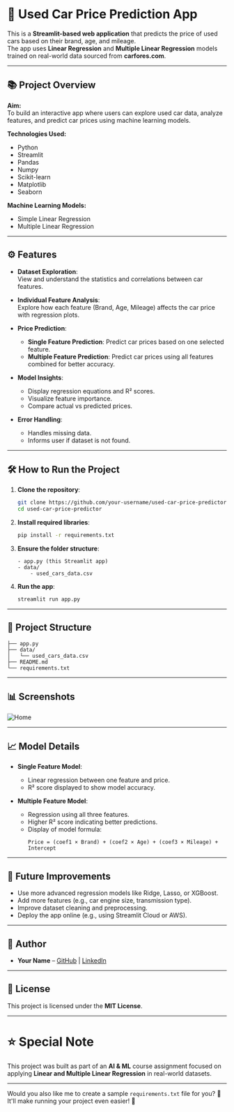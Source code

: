 

# 🚗 Used Car Price Prediction App

This is a **Streamlit-based web application** that predicts the price of used cars based on their brand, age, and mileage.  
The app uses **Linear Regression** and **Multiple Linear Regression** models trained on real-world data sourced from **carfores.com**.

---

## 📚 Project Overview

**Aim:**  
To build an interactive app where users can explore used car data, analyze features, and predict car prices using machine learning models.

**Technologies Used:**
- Python
- Streamlit
- Pandas
- Numpy
- Scikit-learn
- Matplotlib
- Seaborn

**Machine Learning Models:**
- Simple Linear Regression
- Multiple Linear Regression

---

## ⚙️ Features

- **Dataset Exploration**:  
  View and understand the statistics and correlations between car features.
  
- **Individual Feature Analysis**:  
  Explore how each feature (Brand, Age, Mileage) affects the car price with regression plots.

- **Price Prediction**:
  - **Single Feature Prediction**: Predict car prices based on one selected feature.
  - **Multiple Feature Prediction**: Predict car prices using all features combined for better accuracy.

- **Model Insights**:
  - Display regression equations and R² scores.
  - Visualize feature importance.
  - Compare actual vs predicted prices.

- **Error Handling**:
  - Handles missing data.
  - Informs user if dataset is not found.

---

## 🛠️ How to Run the Project

1. **Clone the repository**:
   ```bash
   git clone https://github.com/your-username/used-car-price-predictor.git
   cd used-car-price-predictor
   ```

2. **Install required libraries**:
   ```bash
   pip install -r requirements.txt
   ```

3. **Ensure the folder structure**:
   ```
   - app.py (this Streamlit app)
   - data/
       - used_cars_data.csv
   ```

4. **Run the app**:
   ```bash
   streamlit run app.py
   ```

---

## 📂 Project Structure

```
├── app.py
├── data/
│   └── used_cars_data.csv
├── README.md
└── requirements.txt
```

---

## 📊 Screenshots

![Home](screenshots/Screenshot%202025-04-26%20160718.png)

---

## 📈 Model Details

- **Single Feature Model**:
  - Linear regression between one feature and price.
  - R² score displayed to show model accuracy.

- **Multiple Feature Model**:
  - Regression using all three features.
  - Higher R² score indicating better predictions.
  - Display of model formula:
    ```
    Price = (coef1 × Brand) + (coef2 × Age) + (coef3 × Mileage) + Intercept
    ```

---

## 🚀 Future Improvements

- Use more advanced regression models like Ridge, Lasso, or XGBoost.
- Add more features (e.g., car engine size, transmission type).
- Improve dataset cleaning and preprocessing.
- Deploy the app online (e.g., using Streamlit Cloud or AWS).

---

## 🧠 Author

- **Your Name** – [GitHub](https://github.com/your-username) | [LinkedIn](https://linkedin.com/in/your-profile)

---

## 📜 License

This project is licensed under the **MIT License**.

---

# ⭐ Special Note

This project was built as part of an **AI & ML** course assignment focused on applying **Linear and Multiple Linear Regression** in real-world datasets.

---

Would you also like me to create a sample `requirements.txt` file for you? 🚀  
It'll make running your project even easier! 🌟

